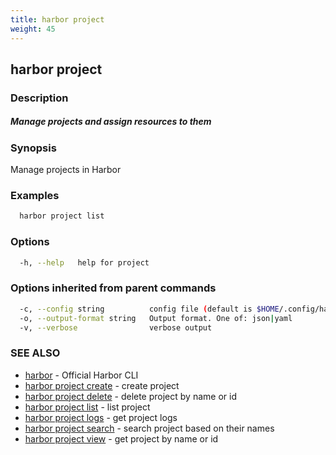 ```yaml
---
title: harbor project
weight: 45
---
```

## harbor project

### Description

##### Manage projects and assign resources to them

### Synopsis

Manage projects in Harbor

### Examples

```sh
  harbor project list
```

### Options

```sh
  -h, --help   help for project
```

### Options inherited from parent commands

```sh
  -c, --config string          config file (default is $HOME/.config/harbor-cli/config.yaml)
  -o, --output-format string   Output format. One of: json|yaml
  -v, --verbose                verbose output
```

### SEE ALSO

* [harbor](harbor.md)	 - Official Harbor CLI
* [harbor project create](harbor-project-create.md)	 - create project
* [harbor project delete](harbor-project-delete.md)	 - delete project by name or id
* [harbor project list](harbor-project-list.md)	 - list project
* [harbor project logs](harbor-project-logs.md)	 - get project logs
* [harbor project search](harbor-project-search.md)	 - search project based on their names
* [harbor project view](harbor-project-view.md)	 - get project by name or id

